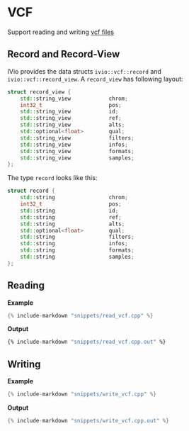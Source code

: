 # VCF

Support reading and writing [vcf files](https://samtools.github.io/hts-specs/VCFv4.3.pdf)

## Record and Record-View
IVio provides the data structs `ivio::vcf::record` and `ivio::vcf::record_view`.
A `record_view` has following layout:
``` c++
struct record_view {
    std::string_view            chrom;
    int32_t                     pos;
    std::string_view            id;
    std::string_view            ref;
    std::string_view            alts;
    std::optional<float>        qual;
    std::string_view            filters;
    std::string_view            infos;
    std::string_view            formats;
    std::string_view            samples;
};
```
The type `record` looks like this:
```c++
struct record {
    std::string                 chrom;
    int32_t                     pos;
    std::string                 id;
    std::string                 ref;
    std::string                 alts;
    std::optional<float>        qual;
    std::string                 filters;
    std::string                 infos;
    std::string                 formats;
    std::string                 samples;
};
```

## Reading
**Example**
```cpp
{% include-markdown "snippets/read_vcf.cpp" %}
```
**Output**
```sh
{% include-markdown "snippets/read_vcf.cpp.out" %}
```

## Writing
**Example**
```cpp
{% include-markdown "snippets/write_vcf.cpp" %}
```
**Output**
```cpp
{% include-markdown "snippets/write_vcf.cpp.out" %}
```
